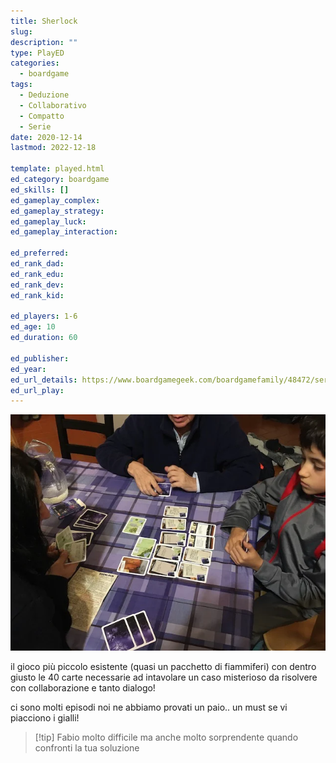 ```yaml
---
title: Sherlock
slug: 
description: ""
type: PlayED
categories:
  - boardgame
tags:
  - Deduzione
  - Collaborativo
  - Compatto
  - Serie
date: 2020-12-14
lastmod: 2022-12-18

template: played.html
ed_category: boardgame
ed_skills: []
ed_gameplay_complex: 
ed_gameplay_strategy: 
ed_gameplay_luck: 
ed_gameplay_interaction: 

ed_preferred: 
ed_rank_dad: 
ed_rank_edu: 
ed_rank_dev: 
ed_rank_kid: 

ed_players: 1-6
ed_age: 10
ed_duration: 60

ed_publisher: 
ed_year: 
ed_url_details: https://www.boardgamegeek.com/boardgamefamily/48472/series-q-system-sherlock-gdm-games
ed_url_play: 
---
```


![](../../assets/img/played/boardgame/sherlock.webp)

il gioco più piccolo esistente (quasi un pacchetto di fiammiferi) con dentro giusto le 40 carte necessarie ad intavolare un caso misterioso da risolvere con collaborazione e tanto dialogo!

ci sono molti episodi noi ne abbiamo provati un paio.. un must se vi piacciono i gialli!

> [!tip] Fabio
> molto difficile ma anche molto sorprendente quando confronti la tua soluzione
